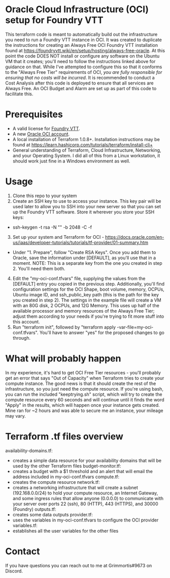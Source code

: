 # Oracle Cloud Infrastructure (OCI) setup for Foundry VTT
This terraform code is meant to automatically build out the infrastructure you need to run a Foundry VTT instance in OCI. It was created to duplicate the instructions for creating an Always Free OCI Foundry VTT installation found at https://foundryvtt.wiki/en/setup/hosting/always-free-oracle. At this point the code DOES NOT install or configure any software on the Ubuntu VM that it creates; you'll need to follow the instructions linked above for guidance on that. 
While I've attempted to configure this so that it conforms to the "Always Free Tier" requirements of OCI, *you are fully responsible for ensuring that no costs will be incurred*.  It is recommended to conduct a Cost Analysis after this code is deployed to ensure that all services are Always Free.  An OCI Budget and Alarm are set up as part of this code to facilitate this.  

# Prerequisites
 - A valid license for [Foundry VTT](https://foundryvtt.com).
 - A new [Oracle OCI account](https://cloud.oracle.com).
 - A local installation of Terraform 1.0.8+.  Installation instructions may be found at https://learn.hashicorp.com/tutorials/terraform/install-cli+
 - General understanding of Terraform, Cloud Infrastructure, Networking, and your Operating System.  I did all of this from a Linux workstation, it should work just fine in a Windows environment as well.

# Usage
1. Clone this repo to your system
2. Create an SSH key to use to access your instance.  This key pair will be used later to allow you to SSH into your new server so that you can set up the Foundry VTT software.  Store it wherever you store your SSH keys:
  - ssh-keygen -t rsa -N "" -b 2048 -C <your-ssh-key-name> -f <your-ssh-key-name>
3. Set up your system and Terraform for OCI - https://docs.oracle.com/en-us/iaas/developer-tutorials/tutorials/tf-provider/01-summary.htm
  - Under "1. Prepare", follow "Create RSA Keys". Once you add them to Oracle, save the information under [DEFAULT], as you'll use that in a moment. NOTE: This is a separate key from the one you created in step 2.  You'll need them both.
4. Edit the "my-oci-conf.tfvars" file, supplying the values from the [DEFAULT] entry you copied in the previous step.  Additionally, you'll find configuration settings for the OCI Shape, boot volume, memory, OCPUs, Ubuntu image ID, and ssh_public_key path (this is the path for the key you created in step 2).  The settings in the example file will create a VM with an 80G disk, 2 OCPUs, and 12G Memory.  This uses up half of the available processor and memory resources of the Always Free Tier; adjust them according to your needs if you're trying to fit more stuff into this account.
5. Run "terraform init", followed by "terraform apply -var-file=my-oci-conf.tfvars".  You'll have to answer "yes" for the proposed changes to go through.

# What will probably happen
In my experience, it's hard to get OCI Free Tier resources - you'll probably get an error that says "Out of Capacity" when Terraform tries to create your compute instance.  The good news is that it should create the rest of the infrastructure, so you just need the compute resource.  If you're using bash, you can run the included "keeptrying.sh" script, which will try to create the compute resource every 60 seconds and will continue until it finds the word "Apply" in the results, which will happen once your instance gets created.  Mine ran for ~2 hours and was able to secure me an instance, your mileage may vary.

# Terraform .tf files overview
availability-domains.tf:
  - creates a simple data resource for your availability domains that will be used by the other Terraform files
budget-monitor.tf:
  - creates a budget with a $1 threshold and an alert that will email the address included in my-oci-conf.tfvars
compute.tf:
  - creates the compute resource
network.tf:
  - creates a networking infrastructure that will create a subnet (192.168.0.0/24) to hold your compute resource, an Internet Gateway, and some ingress rules that allow anyone (0.0.0.0) to communicate with your server over ports 22 (ssh), 80 (HTTP), 443 (HTTPS), and 30000 (Foundry)
outputs.tf:
  - creates some data outputs
provider.tf:
  - uses the variables in my-oci-conf.tfvars to configure the OCI provider
variables.tf:
  - establishes all the user variables for the other files
  
# Contact
If you have questions you can reach out to me at Grimmortis#9673 on Discord.  
 